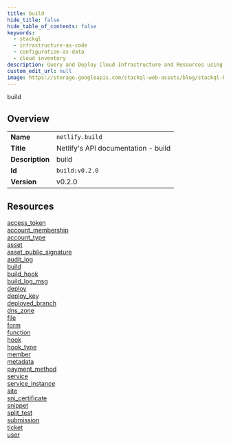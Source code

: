 ```yaml
---
title: build
hide_title: false
hide_table_of_contents: false
keywords:
  - stackql
  - infrastructure-as-code
  - configuration-as-data
  - cloud inventory
description: Query and Deploy Cloud Infrastructure and Resources using SQL
custom_edit_url: null
image: https://storage.googleapis.com/stackql-web-assets/blog/stackql-blog-post-featured-image.png
---
```

build  
    

## Overview
<table><tbody>
<tr><td><b>Name</b></td><td><code>netlify.build</code></td></tr>
<tr><td><b>Title</b></td><td>Netlify's API documentation - build</td></tr>
<tr><td><b>Description</b></td><td>build</td></tr>
<tr><td><b>Id</b></td><td><code>build:v0.2.0</code></td></tr>
<tr><td><b>Version</b></td><td>v0.2.0</td></tr>
</tbody></table>

## Resources
<div class="row">
<div class="providerDocColumn">
<a href="/docs/providers/netlify/build/access_token">access_token</a><br />
<a href="/docs/providers/netlify/build/account_membership">account_membership</a><br />
<a href="/docs/providers/netlify/build/account_type">account_type</a><br />
<a href="/docs/providers/netlify/build/asset">asset</a><br />
<a href="/docs/providers/netlify/build/asset_public_signature">asset_public_signature</a><br />
<a href="/docs/providers/netlify/build/audit_log">audit_log</a><br />
<a href="/docs/providers/netlify/build/build">build</a><br />
<a href="/docs/providers/netlify/build/build_hook">build_hook</a><br />
<a href="/docs/providers/netlify/build/build_log_msg">build_log_msg</a><br />
<a href="/docs/providers/netlify/build/deploy">deploy</a><br />
<a href="/docs/providers/netlify/build/deploy_key">deploy_key</a><br />
<a href="/docs/providers/netlify/build/deployed_branch">deployed_branch</a><br />
<a href="/docs/providers/netlify/build/dns_zone">dns_zone</a><br />
<a href="/docs/providers/netlify/build/file">file</a><br />
<a href="/docs/providers/netlify/build/form">form</a><br />
</div>
<div class="providerDocColumn">
<a href="/docs/providers/netlify/build/function">function</a><br />
<a href="/docs/providers/netlify/build/hook">hook</a><br />
<a href="/docs/providers/netlify/build/hook_type">hook_type</a><br />
<a href="/docs/providers/netlify/build/member">member</a><br />
<a href="/docs/providers/netlify/build/metadata">metadata</a><br />
<a href="/docs/providers/netlify/build/payment_method">payment_method</a><br />
<a href="/docs/providers/netlify/build/service">service</a><br />
<a href="/docs/providers/netlify/build/service_instance">service_instance</a><br />
<a href="/docs/providers/netlify/build/site">site</a><br />
<a href="/docs/providers/netlify/build/sni_certificate">sni_certificate</a><br />
<a href="/docs/providers/netlify/build/snippet">snippet</a><br />
<a href="/docs/providers/netlify/build/split_test">split_test</a><br />
<a href="/docs/providers/netlify/build/submission">submission</a><br />
<a href="/docs/providers/netlify/build/ticket">ticket</a><br />
<a href="/docs/providers/netlify/build/user">user</a><br />
</div>
</div>
